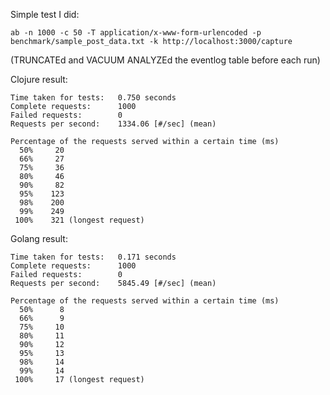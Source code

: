 Simple test I did:

`ab -n 1000 -c 50 -T application/x-www-form-urlencoded -p benchmark/sample_post_data.txt -k http://localhost:3000/capture`

(TRUNCATEd and VACUUM ANALYZEd the eventlog table before each run)

Clojure result:
```
Time taken for tests:   0.750 seconds
Complete requests:      1000
Failed requests:        0
Requests per second:    1334.06 [#/sec] (mean)

Percentage of the requests served within a certain time (ms)
  50%     20
  66%     27
  75%     36
  80%     46
  90%     82
  95%    123
  98%    200
  99%    249
 100%    321 (longest request)
```

Golang result:
```
Time taken for tests:   0.171 seconds
Complete requests:      1000
Failed requests:        0
Requests per second:    5845.49 [#/sec] (mean)

Percentage of the requests served within a certain time (ms)
  50%      8
  66%      9
  75%     10
  80%     11
  90%     12
  95%     13
  98%     14
  99%     14
 100%     17 (longest request)
```

